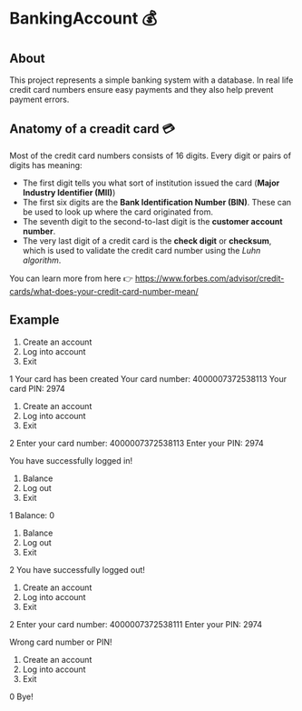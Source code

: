 # BankingAccount :moneybag:

## About

This project represents a simple banking system with a database. In real life credit card numbers ensure easy payments and they also help prevent payment errors. 

## Anatomy of a creadit card :credit_card:

Most of the credit card numbers consists of 16 digits. Every digit or pairs of digits has meaning:
* The first digit tells you what sort of institution issued the card (**Major Industry Identifier (MII)**)
* The first six digits are the **Bank Identification Number (BIN)**. These can be used to look up where the card originated from.
* The seventh digit to the second-to-last digit is the **customer account number**.
* The very last digit of a credit card is the **check digit** or **checksum**, which is used to validate the credit card number using the _Luhn algorithm_.

You can learn more from here :point_right: https://www.forbes.com/advisor/credit-cards/what-does-your-credit-card-number-mean/



## Example

1. Create an account
2. Log into account
0. Exit

1
Your card has been created
Your card number:
4000007372538113
Your card PIN:
2974
1. Create an account
2. Log into account
0. Exit

2
Enter your card number:
4000007372538113
Enter your PIN:
2974

You have successfully logged in!

1. Balance
2. Log out
0. Exit

1
Balance: 0
1. Balance
2. Log out
0. Exit

2
You have successfully logged out!

1. Create an account
2. Log into account
0. Exit

2
Enter your card number:
4000007372538111
Enter your PIN:
2974

Wrong card number or PIN!

1. Create an account
2. Log into account
0. Exit

0
Bye!
